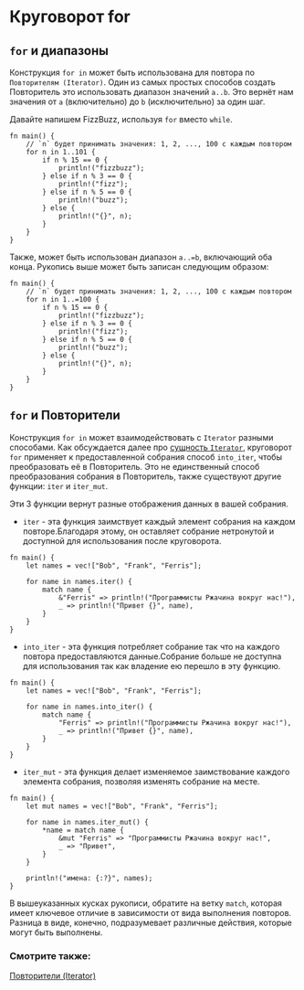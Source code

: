 # Круговорот for

## `for` и диапазоны

Конструкция `for in` может быть использована для повтора по `Повторителям (Iterator)`.
Один из самых простых способов создать Повторитель это использовать
диапазон значений `a..b`. Это вернёт нам значения от `a` (включительно) до `b`
(исключительно) за один шаг.

Давайте напишем FizzBuzz, используя `for` вместо `while`.

```rust,editable
fn main() {
    // `n` будет принимать значения: 1, 2, ..., 100 с каждым повтором
    for n in 1..101 {
        if n % 15 == 0 {
            println!("fizzbuzz");
        } else if n % 3 == 0 {
            println!("fizz");
        } else if n % 5 == 0 {
            println!("buzz");
        } else {
            println!("{}", n);
        }
    }
}
```

Также, может быть использован диапазон `a..=b`, включающий оба конца.
Рукопись выше может быть записан следующим образом:

```rust,editable
fn main() {
    // `n` будет принимать значения: 1, 2, ..., 100 с каждым повтором
    for n in 1..=100 {
        if n % 15 == 0 {
            println!("fizzbuzz");
        } else if n % 3 == 0 {
            println!("fizz");
        } else if n % 5 == 0 {
            println!("buzz");
        } else {
            println!("{}", n);
        }
    }
}
```

## `for` и Повторители

Конструкция `for in` может взаимодействовать с  `Iterator` разными способами. 
Как обсуждается далее про [сущность `Iterator`](../trait/iter.md), круговорот 
`for` применяет к предоставленной собрания способ 
`into_iter`, чтобы преобразовать её в Повторитель. 
Это не единственный способ преобразования собрания в 
Повторитель, также существуют другие функции: `iter` и 
`iter_mut`.

Эти 3 функции вернут разные отображения данных в вашей 
собрания.

- `iter` - эта функция заимствует каждый элемент собрания на каждом повторе.Благодаря этому, он оставляет собрание нетронутой и доступной для использования после круговорота.

```rust,
fn main() {
    let names = vec!["Bob", "Frank", "Ferris"];

    for name in names.iter() {
        match name {
            &"Ferris" => println!("Программисты Ржачина вокруг нас!"),
            _ => println!("Привет {}", name),
        }
    }
}
```

- `into_iter` - эта функция потребляет собрание так что на каждого повтора предоставляются данные.Собрание больше не доступна для использования так как владение ею перешло в эту функцию.

```rust,
fn main() {
    let names = vec!["Bob", "Frank", "Ferris"];

    for name in names.into_iter() {
        match name {
            "Ferris" => println!("Программисты Ржачина вокруг нас!"),
            _ => println!("Привет {}", name),
        }
    }
}
```

- `iter_mut` - эта функция делает изменяемое заимствование каждого элемента собрания, позволяя изменять собрание на месте.

```rust,
fn main() {
    let mut names = vec!["Bob", "Frank", "Ferris"];

    for name in names.iter_mut() {
        *name = match name {
            &mut "Ferris" => "Программисты Ржачина вокруг нас!",
            _ => "Привет",
        }
    }

    println!("имена: {:?}", names);
}
```

В вышеуказанных кусках рукописи, обратите на ветку 
`match`, которая имеет ключевое отличие в 
зависимости от вида выполнения повторов. Разница в виде, конечно, 
подразумевает различные действия, которые могут быть 
выполнены.

### Смотрите также:

[Повторители (Iterator)](../trait/iter.md)
